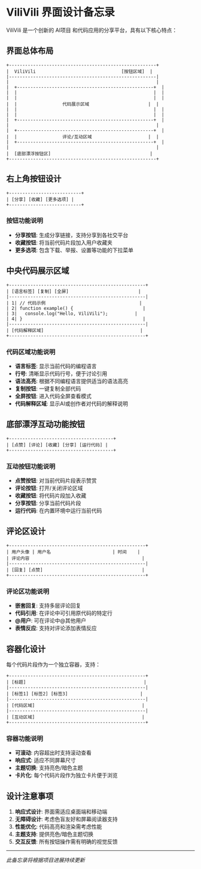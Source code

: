 # ViliVili 界面设计备忘录

ViliVili 是一个创新的 AI项目 和代码应用的分享平台，具有以下核心特点：

## 界面总体布局

```
+-------------------------------------------------------+
|  ViliVili                                [按钮区域]  |
|-------------------------------------------------------|
|                                                       |
|  +---------------------------------------------------+  |
|  |                                                   |  |
|  |                                                   |  |
|  |                 代码展示区域                      |  |
|  |                                                   |  |
|  |                                                   |  |
|  +---------------------------------------------------+  |
|                                                       |
|  +---------------------------------------------------+  |
|  |                 评论/互动区域                     |  |
|  +---------------------------------------------------+  |
|                                                       |
|  [底部漂浮按钮区]                                     |
+-------------------------------------------------------+
```

## 右上角按钮设计

```
+---------------------------+
| [分享] [收藏] [更多选项] |
+---------------------------+
```

### 按钮功能说明
- **分享按钮**: 生成分享链接，支持分享到各社交平台
- **收藏按钮**: 将当前代码片段加入用户收藏夹
- **更多选项**: 包含下载、举报、设置等功能的下拉菜单

## 中央代码展示区域

```
+---------------------------------------------------+
| [语言标签] [复制] [全屏]                          |
|---------------------------------------------------|
| 1| // 代码示例                                   |
| 2| function example() {                          |
| 3|   console.log("Hello, ViliVili");          |
| 4| }                                             |
|---------------------------------------------------|
| [代码解释区域]                                    |
+---------------------------------------------------+
```

### 代码区域功能说明
- **语言标签**: 显示当前代码的编程语言
- **行号**: 清晰显示代码行号，便于讨论引用
- **语法高亮**: 根据不同编程语言提供适当的语法高亮
- **复制按钮**: 一键复制全部代码
- **全屏按钮**: 进入代码全屏查看模式
- **代码解释区域**: 显示AI或创作者对代码的解释说明

## 底部漂浮互动功能按钮

```
+---------------------------------------+
| [点赞] [评论] [收藏] [分享] [运行代码] |
+---------------------------------------+
```

### 互动按钮功能说明
- **点赞按钮**: 对当前代码片段表示赞赏
- **评论按钮**: 打开/关闭评论区域
- **收藏按钮**: 将代码片段加入收藏
- **分享按钮**: 分享当前代码片段
- **运行代码**: 在内置环境中运行当前代码

## 评论区设计

```
+---------------------------------------------------+
| 用户头像 | 用户名                       | 时间    |
| 评论内容                                          |
|---------------------------------------------------|
| [回复] [点赞]                                     |
+---------------------------------------------------+
```

### 评论区功能说明
- **嵌套回复**: 支持多层评论回复
- **代码引用**: 在评论中可引用原代码的特定行
- **@用户**: 可在评论中@其他用户
- **表情反应**: 支持对评论添加表情反应

## 容器化设计

每个代码片段作为一个独立容器，支持：

```
+---------------------------------------------------+
| [标题]                                            |
|---------------------------------------------------|
| [标签1] [标签2] [标签3]                           |
|---------------------------------------------------|
| [代码区域]                                        |
|---------------------------------------------------|
| [互动区域]                                        |
+---------------------------------------------------+
```

### 容器功能说明
- **可滚动**: 内容超出时支持滚动查看
- **响应式**: 适应不同屏幕尺寸
- **主题切换**: 支持亮色/暗色主题
- **卡片化**: 每个代码片段作为独立卡片便于浏览

## 设计注意事项

1. **响应式设计**: 界面需适应桌面端和移动端
2. **无障碍设计**: 考虑色盲友好和屏幕阅读器支持
3. **性能优化**: 代码高亮和渲染需考虑性能
4. **主题支持**: 提供亮色/暗色主题切换
5. **交互反馈**: 所有按钮操作需有明确的视觉反馈

---

*此备忘录将根据项目进展持续更新*